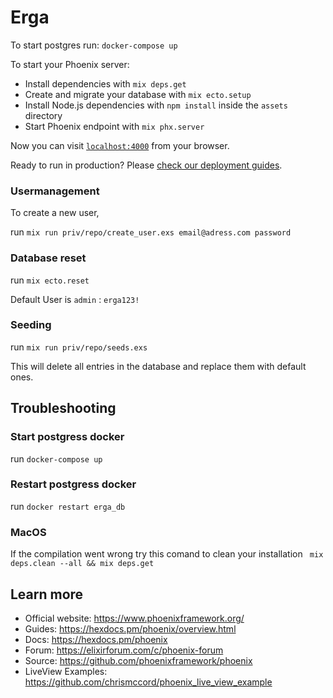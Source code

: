 # Erga

To start postgres run:
`docker-compose up`

To start your Phoenix server:

  * Install dependencies with `mix deps.get`
  * Create and migrate your database with `mix ecto.setup`
  * Install Node.js dependencies with `npm install` inside the `assets` directory
  * Start Phoenix endpoint with `mix phx.server`

Now you can visit [`localhost:4000`](http://localhost:4000) from your browser.

Ready to run in production? Please [check our deployment guides](https://hexdocs.pm/phoenix/deployment.html).
### Usermanagement
To create a new user,

run `mix run priv/repo/create_user.exs email@adress.com password`
### Database reset
run `mix ecto.reset`

Default User is `admin` : `erga123!`
### Seeding
run `mix run priv/repo/seeds.exs`

This will delete all entries in the database and replace them with default ones.

## Troubleshooting

### Start postgress docker

run `docker-compose up`

### Restart postgress docker

run `docker restart erga_db`

### MacOS

If the compilation went wrong try this comand to clean your installation ` mix deps.clean --all && mix deps.get`

## Learn more

  * Official website: https://www.phoenixframework.org/
  * Guides: https://hexdocs.pm/phoenix/overview.html
  * Docs: https://hexdocs.pm/phoenix
  * Forum: https://elixirforum.com/c/phoenix-forum
  * Source: https://github.com/phoenixframework/phoenix
  * LiveView Examples: https://github.com/chrismccord/phoenix_live_view_example
